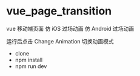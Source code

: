 # vue_page_transition

vue 移动端页面
仿 iOS 过场动画
仿 Android 过场动画

运行后点击 Change Animation 切换动画模式

-   clone
-   npm install
-   npm run dev

